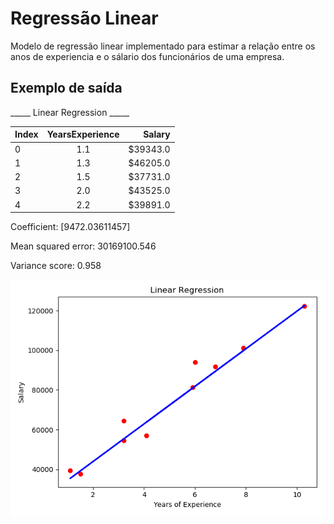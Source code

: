 # Regressão Linear

Modelo de regressão linear implementado para estimar a relação entre os anos de experiencia e o sálario dos funcionários de uma empresa.

## Exemplo de saída

_____ Linear Regression _____

| Index  | YearsExperience| Salary   |
| ------ |:-------------: | -----:   |
|  0     | 1.1            | $39343.0 |
|  1     | 1.3            | $46205.0 |
|  2     | 1.5            | $37731.0 |
|  3     | 2.0            | $43525.0 |
|  4     | 2.2            | $39891.0 |

Coefficient: [9472.03611457]

Mean squared error: 30169100.546

Variance score: 0.958

![alt Linear Regression Plot](lr_plot.png)